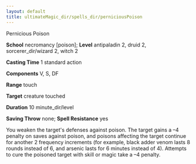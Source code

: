 ```yaml
---
layout: default
title: ultimateMagic_dir/spells_dir/perniciousPoison
---
```

Pernicious Poison

**School** necromancy [poison]; **Level** antipaladin 2, druid 2, sorcerer_dir/wizard 2, witch 2

**Casting Time** 1 standard action

**Components** V, S, DF

**Range** touch

**Target** creature touched

**Duration** 10 minute_dir/level

**Saving Throw** none; **Spell Resistance** yes

You weaken the target's defenses against poison. The target gains a –4 penalty on saves against poison, and poisons affecting the target continue for another 2 frequency increments (for example, black adder venom lasts 8 rounds instead of 6, and arsenic lasts for 6 minutes instead of 4). Attempts to cure the poisoned target with skill or magic take a –4 penalty.

